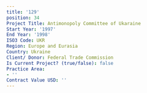 ```yaml
---
title: '129'
position: 34
Project Title: Antimonopoly Committee of Ukaraine
Start Year: '1997'
End Year: '1998'
ISO3 Code: UKR
Region: Europe and Eurasia
Country: Ukraine
Client/ Donor: Federal Trade Commission
Is Current Project? (true/false): false
Practice Area:
- ''
Contract Value USD: ''
---
```


